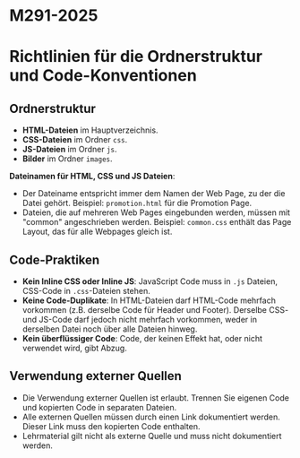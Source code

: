 # M291-2025

# Richtlinien für die Ordnerstruktur und Code-Konventionen

## Ordnerstruktur
- **HTML-Dateien** im Hauptverzeichnis.
- **CSS-Dateien** im Ordner `css`.
- **JS-Dateien** im Ordner `js`.
- **Bilder** im Ordner `images`. 

**Dateinamen für HTML, CSS und JS Dateien**: 
- Der Dateiname entspricht immer dem Namen der Web Page, zu der die Datei gehört. Beispiel: `promotion.html` für die Promotion Page. 
- Dateien, die auf mehreren Web Pages eingebunden werden, müssen mit "common" angeschrieben werden. Beispiel: `common.css` enthält das Page Layout, das für alle Webpages gleich ist.

## Code-Praktiken
- **Kein Inline CSS oder Inline JS**: JavaScript Code muss in `.js` Dateien, CSS-Code in `.css`-Dateien stehen.
- **Keine Code-Duplikate**: In HTML-Dateien darf HTML-Code mehrfach vorkommen (z.B. derselbe Code für Header und Footer). Derselbe CSS- und JS-Code darf jedoch nicht mehrfach vorkommen, weder in derselben Datei noch über alle Dateien hinweg.
- **Kein überflüssiger Code**: Code, der keinen Effekt hat, oder nicht verwendet wird, gibt Abzug. 

## Verwendung externer Quellen
- Die Verwendung externer Quellen ist erlaubt. Trennen Sie eigenen Code und kopierten Code in separaten Dateien.
- Alle externen Quellen müssen durch einen Link dokumentiert werden. Dieser Link muss den kopierten Code enthalten.
- Lehrmaterial gilt nicht als externe Quelle und muss nicht dokumentiert werden. 
